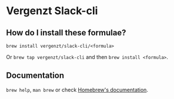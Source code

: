 # Vergenzt Slack-cli

## How do I install these formulae?

`brew install vergenzt/slack-cli/<formula>`

Or `brew tap vergenzt/slack-cli` and then `brew install <formula>`.

## Documentation

`brew help`, `man brew` or check [Homebrew's documentation](https://docs.brew.sh).
